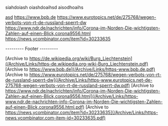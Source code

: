 siahdoiash oiashdoaihsd aisodhoaihs

[asd](https://de.wikipedia.org/wiki/Burg_Liechtenstein)
https://www.bpb.de
https://www.eurotopics.net/de/275768/wegen-verbots-von-rt-de-russland-sperrt-dw
https://www.ndr.de/nachrichten/info/Corona-im-Norden-Die-wichtigsten-Zahlen-auf-einen-Blick,corona9556.html
https://news.ycombinator.com/item?id=30233635

--------- Footer ---------

[Archive to https://de.wikipedia.org/wiki/Burg_Liechtenstein](/Archive/Links/https-de.wikipedia.org-wiki-Burg_Liechtenstein.pdf)
[Archive to https://www.bpb.de](/Archive/Links/https-www.bpb.de.pdf)
[Archive to https://www.eurotopics.net/de/275768/wegen-verbots-von-rt-de-russland-sperrt-dw](/Archive/Links/https-www.eurotopics.net-de-275768-wegen-verbots-von-rt-de-russland-sperrt-dw.pdf)
[Archive to https://www.ndr.de/nachrichten/info/Corona-im-Norden-Die-wichtigsten-Zahlen-auf-einen-Blick,corona9556.html](/Archive/Links/https-www.ndr.de-nachrichten-info-Corona-im-Norden-Die-wichtigsten-Zahlen-auf-einen-Blick,corona9556.html.pdf)
[Archive to https://news.ycombinator.com/item?id=30233635](/Archive/Links/https-news.ycombinator.com-item-id=30233635.pdf)